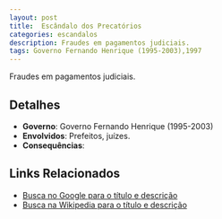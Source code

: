 ```yaml
---
layout: post
title:  Escândalo dos Precatórios
categories: escandalos
description: Fraudes em pagamentos judiciais.
tags: Governo Fernando Henrique (1995-2003),1997
---
```


Fraudes em pagamentos judiciais.

## Detalhes
- **Governo**: Governo Fernando Henrique (1995-2003)
- **Envolvidos**: Prefeitos, juízes.
- **Consequências**: 

## Links Relacionados
- [Busca no Google para o título e descrição](https://www.google.com/search?q=Esc%C3%A2ndalo%20dos%20Precat%C3%B3rios%20Fraudes%20em%20pagamentos%20judiciais.%20Governo%20Fernando%20Henrique%20%281995-2003%29)
- [Busca na Wikipedia para o título e descrição](https://en.wikipedia.org/w/index.php?search=Esc%C3%A2ndalo%20dos%20Precat%C3%B3rios%20Fraudes%20em%20pagamentos%20judiciais.%20Governo%20Fernando%20Henrique%20%281995-2003%29)
